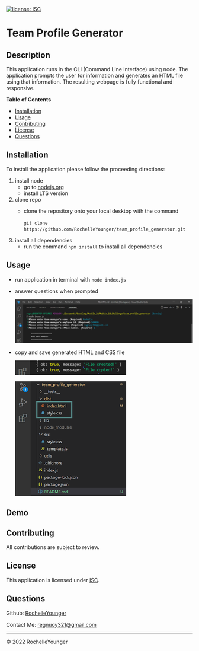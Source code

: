 
  [![license: ISC](https://img.shields.io/badge/License-ISC-lightblue)](https://opensource.org/licenses/ISC)
  
# Team Profile Generator

## Description

This application runs in the CLI (Command Line Interface) using node. The application prompts the user for information and generates an HTML file using that information. The resulting webpage is fully functional and responsive.


**Table of Contents**

  * [Installation](#installation)
  * [Usage](#usage)
  * [Contributing](#contributing)
  * [License](#license)
  * [Questions](#questions)


## Installation

To install the application please follow the proceeding directions: 

 1. install node 
    - go to [nodejs.org](#https://nodejs.org/)
    - install LTS version
 2. clone repo 
    - clone the repository onto your local desktop with the command 

        `git clone https://github.com/RochelleYounger/team_profile_generator.git`
 3. install all dependencies
    - run the command `npm install` to install all dependencies


## Usage

 - run application in terminal with `node index.js`
 - answer questions when prompted
 
    ![image of command in terminal and prompted questions ](./assets/images/img_1.png)
 - copy and save generated HTML and CSS file

    ![successful creation message](./assets/images/img_2.png)
    
    ![image of the created files in file explorer](./assets/images/img_3.png)

## Demo



## Contributing

All contributions are subject to review.


## License
  
  This application is licensed under [ISC](https://opensource.org/licenses/ISC).


## Questions

Github: [RochelleYounger](https://github.com/RochelleYounger)

Contact Me: [regnuoy321@gmail.com](mailto:regnuoy321@gmail.com)

---
© 2022 RochelleYounger